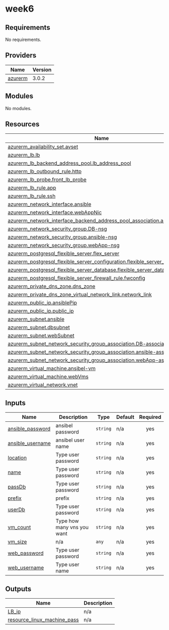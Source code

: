 # week6


<!-- BEGIN_TF_DOCS -->
## Requirements

No requirements.

## Providers

| Name | Version |
|------|---------|
| <a name="provider_azurerm"></a> [azurerm](#provider\_azurerm) | 3.0.2 |

## Modules

No modules.

## Resources

| Name | Type |
|------|------|
| [azurerm_availability_set.avset](https://registry.terraform.io/providers/hashicorp/azurerm/latest/docs/resources/availability_set) | resource |
| [azurerm_lb.lb](https://registry.terraform.io/providers/hashicorp/azurerm/latest/docs/resources/lb) | resource |
| [azurerm_lb_backend_address_pool.lb_address_pool](https://registry.terraform.io/providers/hashicorp/azurerm/latest/docs/resources/lb_backend_address_pool) | resource |
| [azurerm_lb_outbound_rule.http](https://registry.terraform.io/providers/hashicorp/azurerm/latest/docs/resources/lb_outbound_rule) | resource |
| [azurerm_lb_probe.front_lb_probe](https://registry.terraform.io/providers/hashicorp/azurerm/latest/docs/resources/lb_probe) | resource |
| [azurerm_lb_rule.app](https://registry.terraform.io/providers/hashicorp/azurerm/latest/docs/resources/lb_rule) | resource |
| [azurerm_lb_rule.ssh](https://registry.terraform.io/providers/hashicorp/azurerm/latest/docs/resources/lb_rule) | resource |
| [azurerm_network_interface.ansible](https://registry.terraform.io/providers/hashicorp/azurerm/latest/docs/resources/network_interface) | resource |
| [azurerm_network_interface.webAppNic](https://registry.terraform.io/providers/hashicorp/azurerm/latest/docs/resources/network_interface) | resource |
| [azurerm_network_interface_backend_address_pool_association.association](https://registry.terraform.io/providers/hashicorp/azurerm/latest/docs/resources/network_interface_backend_address_pool_association) | resource |
| [azurerm_network_security_group.DB-nsg](https://registry.terraform.io/providers/hashicorp/azurerm/latest/docs/resources/network_security_group) | resource |
| [azurerm_network_security_group.ansible-nsg](https://registry.terraform.io/providers/hashicorp/azurerm/latest/docs/resources/network_security_group) | resource |
| [azurerm_network_security_group.webApp-nsg](https://registry.terraform.io/providers/hashicorp/azurerm/latest/docs/resources/network_security_group) | resource |
| [azurerm_postgresql_flexible_server.flex_server](https://registry.terraform.io/providers/hashicorp/azurerm/latest/docs/resources/postgresql_flexible_server) | resource |
| [azurerm_postgresql_flexible_server_configuration.flexible_server_configuration](https://registry.terraform.io/providers/hashicorp/azurerm/latest/docs/resources/postgresql_flexible_server_configuration) | resource |
| [azurerm_postgresql_flexible_server_database.flexible_server_database](https://registry.terraform.io/providers/hashicorp/azurerm/latest/docs/resources/postgresql_flexible_server_database) | resource |
| [azurerm_postgresql_flexible_server_firewall_rule.fwconfig](https://registry.terraform.io/providers/hashicorp/azurerm/latest/docs/resources/postgresql_flexible_server_firewall_rule) | resource |
| [azurerm_private_dns_zone.dns_zone](https://registry.terraform.io/providers/hashicorp/azurerm/latest/docs/resources/private_dns_zone) | resource |
| [azurerm_private_dns_zone_virtual_network_link.network_link](https://registry.terraform.io/providers/hashicorp/azurerm/latest/docs/resources/private_dns_zone_virtual_network_link) | resource |
| [azurerm_public_ip.ansiblePip](https://registry.terraform.io/providers/hashicorp/azurerm/latest/docs/resources/public_ip) | resource |
| [azurerm_public_ip.public_ip](https://registry.terraform.io/providers/hashicorp/azurerm/latest/docs/resources/public_ip) | resource |
| [azurerm_subnet.ansible](https://registry.terraform.io/providers/hashicorp/azurerm/latest/docs/resources/subnet) | resource |
| [azurerm_subnet.dbsubnet](https://registry.terraform.io/providers/hashicorp/azurerm/latest/docs/resources/subnet) | resource |
| [azurerm_subnet.webSubnet](https://registry.terraform.io/providers/hashicorp/azurerm/latest/docs/resources/subnet) | resource |
| [azurerm_subnet_network_security_group_association.DB-association](https://registry.terraform.io/providers/hashicorp/azurerm/latest/docs/resources/subnet_network_security_group_association) | resource |
| [azurerm_subnet_network_security_group_association.ansible-association](https://registry.terraform.io/providers/hashicorp/azurerm/latest/docs/resources/subnet_network_security_group_association) | resource |
| [azurerm_subnet_network_security_group_association.webApp-association](https://registry.terraform.io/providers/hashicorp/azurerm/latest/docs/resources/subnet_network_security_group_association) | resource |
| [azurerm_virtual_machine.ansibel-vm](https://registry.terraform.io/providers/hashicorp/azurerm/latest/docs/resources/virtual_machine) | resource |
| [azurerm_virtual_machine.webVms](https://registry.terraform.io/providers/hashicorp/azurerm/latest/docs/resources/virtual_machine) | resource |
| [azurerm_virtual_network.vnet](https://registry.terraform.io/providers/hashicorp/azurerm/latest/docs/resources/virtual_network) | resource |

## Inputs

| Name | Description | Type | Default | Required |
|------|-------------|------|---------|:--------:|
| <a name="input_ansible_password"></a> [ansible\_password](#input\_ansible\_password) | ansibel password | `string` | n/a | yes |
| <a name="input_ansible_username"></a> [ansible\_username](#input\_ansible\_username) | ansibel user name | `string` | n/a | yes |
| <a name="input_location"></a> [location](#input\_location) | Type user password | `string` | n/a | yes |
| <a name="input_name"></a> [name](#input\_name) | Type user password | `string` | n/a | yes |
| <a name="input_passDb"></a> [passDb](#input\_passDb) | Type user password | `string` | n/a | yes |
| <a name="input_prefix"></a> [prefix](#input\_prefix) | prefix | `string` | n/a | yes |
| <a name="input_userDb"></a> [userDb](#input\_userDb) | Type user password | `string` | n/a | yes |
| <a name="input_vm_count"></a> [vm\_count](#input\_vm\_count) | Type how many vns you want | `string` | n/a | yes |
| <a name="input_vm_size"></a> [vm\_size](#input\_vm\_size) | n/a | `any` | n/a | yes |
| <a name="input_web_password"></a> [web\_password](#input\_web\_password) | Type user password | `string` | n/a | yes |
| <a name="input_web_username"></a> [web\_username](#input\_web\_username) | Type user name | `string` | n/a | yes |

## Outputs

| Name | Description |
|------|-------------|
| <a name="output_LB_ip"></a> [LB\_ip](#output\_LB\_ip) | n/a |
| <a name="output_resource_linux_machine_pass"></a> [resource\_linux\_machine\_pass](#output\_resource\_linux\_machine\_pass) | n/a |
<!-- END_TF_DOCS -->